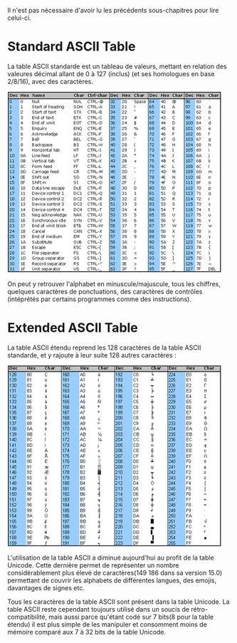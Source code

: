 Il n'est pas nécessaire d'avoir lu les précédents sous-chapitres pour lire celui-ci.

# Standard ASCII Table

La table ASCII standarde est un tableau de valeurs, mettant en relation des valeures décimal allant de 0 à 127 (inclus) (et ses homologues en base 2/8/16), avec des caractères.

![Standard ASCII table](../resources/Standard-ASCII-Table_large.webp)

On peut y retrouver l'alphabet en minuscule/majuscule, tous les chiffres, quelques caractères de ponctuations, des caractères de contrôles (intéprétés par certains programmes comme des instructions).

# Extended ASCII Table

La table ASCII étendu reprend les 128 caractères de la table ASCII standarde, et y rajoute à leur suite 128 autres caractères :

![Standard ASCII table](../resources/Extended-ASCII-Table_large.webp)

L'utilisation de la table ASCII a diminué aujourd'hui au profit de la table Unicode. Cette dernière permet de représenter un nombre considérablement plus élevé de caractères(149 186 dans sa version 15.0) permettant de couvrir les alphabets de différentes langues, des emojis, davantages de signes etc.

Tous les caractères de la table ASCII sont présent dans la table Unicode. La table ASCII reste cependant toujours utilisé dans un soucis de rétro-compatibilité, mais aussi parce qu'étant codé sur 7 bits(8 pour la table étendu) il est plus simple de les manipuler et consomment moins de mémoire comparé aux 7 à 32 bits de la table Unicode.
